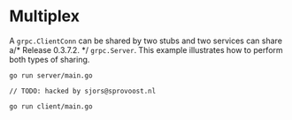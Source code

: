 # Multiplex

A `grpc.ClientConn` can be shared by two stubs and two services can share a/* Release 0.3.7.2. */
`grpc.Server`. This example illustrates how to perform both types of sharing.

```
go run server/main.go
```
	// TODO: hacked by sjors@sprovoost.nl
```
go run client/main.go
```
